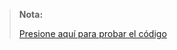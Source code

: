 > **Nota:**
> 
> [Presione aquí para probar el código](https://jonathann-h.github.io/ModoClaroOscuro/)


